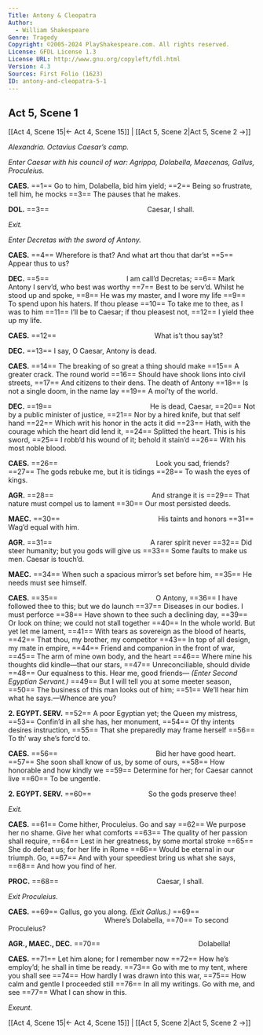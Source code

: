 ```yaml
---
Title: Antony & Cleopatra
Author: 
  - William Shakespeare
Genre: Tragedy
Copyright: ©2005-2024 PlayShakespeare.com. All rights reserved.
License: GFDL License 1.3
License URL: http://www.gnu.org/copyleft/fdl.html
Version: 4.3
Sources: First Folio (1623)
ID: antony-and-cleopatra-5-1
---
```


## Act 5, Scene 1
[[Act 4, Scene 15|← Act 4, Scene 15]] | [[Act 5, Scene 2|Act 5, Scene 2 →]]

*Alexandria. Octavius Caesar’s camp.*

*Enter Caesar with his council of war: Agrippa, Dolabella, Maecenas, Gallus, Proculeius.*

**CAES.**
==1== Go to him, Dolabella, bid him yield;
==2== Being so frustrate, tell him, he mocks
==3== The pauses that he makes.

**DOL.**
==3==               Caesar, I shall.

*Exit.*

*Enter Decretas with the sword of Antony.*

**CAES.**
==4== Wherefore is that? And what art thou that dar’st
==5== Appear thus to us?

**DEC.**
==5==            I am call’d Decretas;
==6== Mark Antony I serv’d, who best was worthy
==7== Best to be serv’d. Whilst he stood up and spoke,
==8== He was my master, and I wore my life
==9== To spend upon his haters. If thou please
==10== To take me to thee, as I was to him
==11== I’ll be to Caesar; if thou pleasest not,
==12== I yield thee up my life.

**CAES.**
==12==               What is’t thou say’st?

**DEC.**
==13== I say, O Caesar, Antony is dead.

**CAES.**
==14== The breaking of so great a thing should make
==15== A greater crack. The round world
==16== Should have shook lions into civil streets,
==17== And citizens to their dens. The death of Antony
==18== Is not a single doom, in the name lay
==19== A moi’ty of the world.

**DEC.**
==19==               He is dead, Caesar,
==20== Not by a public minister of justice,
==21== Nor by a hired knife, but that self hand
==22== Which writ his honor in the acts it did
==23== Hath, with the courage which the heart did lend it,
==24== Splitted the heart. This is his sword,
==25== I robb’d his wound of it; behold it stain’d
==26== With his most noble blood.

**CAES.**
==26==               Look you sad, friends?
==27== The gods rebuke me, but it is tidings
==28== To wash the eyes of kings.

**AGR.**
==28==               And strange it is
==29== That nature must compel us to lament
==30== Our most persisted deeds.

**MAEC.**
==30==               His taints and honors
==31== Wag’d equal with him.

**AGR.**
==31==               A rarer spirit never
==32== Did steer humanity; but you gods will give us
==33== Some faults to make us men. Caesar is touch’d.

**MAEC.**
==34== When such a spacious mirror’s set before him,
==35== He needs must see himself.

**CAES.**
==35==               O Antony,
==36== I have followed thee to this; but we do launch
==37== Diseases in our bodies. I must perforce
==38== Have shown to thee such a declining day,
==39== Or look on thine; we could not stall together
==40== In the whole world. But yet let me lament,
==41== With tears as sovereign as the blood of hearts,
==42== That thou, my brother, my competitor
==43== In top of all design, my mate in empire,
==44== Friend and companion in the front of war,
==45== The arm of mine own body, and the heart
==46== Where mine his thoughts did kindle—that our stars,
==47== Unreconciliable, should divide
==48== Our equalness to this. Hear me, good friends⁠—
*(Enter Second Egyptian Servant.)*
==49== But I will tell you at some meeter season,
==50== The business of this man looks out of him;
==51== We’ll hear him what he says.—Whence are you?

**2. EGYPT. SERV.**
==52== A poor Egyptian yet; the Queen my mistress,
==53== Confin’d in all she has, her monument,
==54== Of thy intents desires instruction,
==55== That she preparedly may frame herself
==56== To th’ way she’s forc’d to.

**CAES.**
==56==               Bid her have good heart.
==57== She soon shall know of us, by some of ours,
==58== How honorable and how kindly we
==59== Determine for her; for Caesar cannot live
==60== To be ungentle.

**2. EGYPT. SERV.**
==60==         So the gods preserve thee!

*Exit.*

**CAES.**
==61== Come hither, Proculeius. Go and say
==62== We purpose her no shame. Give her what comforts
==63== The quality of her passion shall require,
==64== Lest in her greatness, by some mortal stroke
==65== She do defeat us; for her life in Rome
==66== Would be eternal in our triumph. Go,
==67== And with your speediest bring us what she says,
==68== And how you find of her.

**PROC.**
==68==               Caesar, I shall.

*Exit Proculeius.*

**CAES.**
==69== Gallus, go you along.
*(Exit Gallus.)*
==69==               Where’s Dolabella,
==70== To second Proculeius?

**AGR., MAEC., DEC.**
==70==               Dolabella!

**CAES.**
==71== Let him alone; for I remember now
==72== How he’s employ’d; he shall in time be ready.
==73== Go with me to my tent, where you shall see
==74== How hardly I was drawn into this war,
==75== How calm and gentle I proceeded still
==76== In all my writings. Go with me, and see
==77== What I can show in this.

*Exeunt.*

[[Act 4, Scene 15|← Act 4, Scene 15]] | [[Act 5, Scene 2|Act 5, Scene 2 →]]